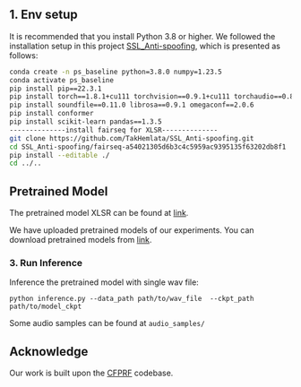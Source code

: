 ## 1. Env setup
It is recommended that you install Python 3.8 or higher. We followed the installation setup in this project [SSL_Anti-spoofing](https://github.com/TakHemlata/SSL_Anti-spoofing), which is presented as follows:

```bash
conda create -n ps_baseline python=3.8.0 numpy=1.23.5
conda activate ps_baseline
pip install pip==22.3.1
pip install torch==1.8.1+cu111 torchvision==0.9.1+cu111 torchaudio==0.8.1 -f https://download.pytorch.org/whl/torch_stable.html
pip install soundfile==0.11.0 librosa==0.9.1 omegaconf==2.0.6
pip install conformer
pip install scikit-learn pandas==1.3.5
--------------install fairseq for XLSR--------------
git clone https://github.com/TakHemlata/SSL_Anti-spoofing.git
cd SSL_Anti-spoofing/fairseq-a54021305d6b3c4c5959ac9395135f63202db8f1
pip install --editable ./
cd ../..
```


## Pretrained Model
The pretrained model XLSR can be found at [link](https://dl.fbaipublicfiles.com/fairseq/wav2vec/xlsr2_300m.pt).

We have uploaded pretrained models of our experiments. You can download pretrained models from [link](https://entuedu-my.sharepoint.com/:u:/g/personal/zhlim_staff_main_ntu_edu_sg/Ectv8XEBK1BAgZJy1fXcziQBmMDLoML7UxYflIKQIKNJpA?e=EzkzhA). 

### 3. Run Inference
Inference the pretrained model with single wav file:
```
python inference.py --data_path path/to/wav_file  --ckpt_path path/to/model_ckpt
```
Some audio samples can be found at `audio_samples/`
## Acknowledge
Our work is built upon the [CFPRF](https://github.com/ItzJuny/CFPRF) codebase.
